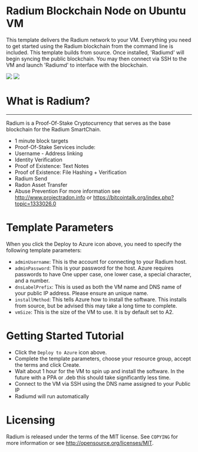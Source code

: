 # Radium Blockchain Node on Ubuntu VM
This template delivers the Radium network to your VM.  Everything you need to get started using the Radium blockchain from the command line is included. 
This template builds from source.  Once installed, 'Radiumd' will begin syncing the public blockchain. 
You may then connect via SSH to the VM and launch 'Radiumd' to interface with the blockchain.
                                                                         
<a href="https://portal.azure.com/#create/Microsoft.Template/uri/https%3A%2F%2Fraw.githubusercontent.com%2FJJ12880%2Ftesting%2Fmaster%2Fazuredeploy.json" target="_blank"><img src="http://azuredeploy.net/deploybutton.png"/></a>
<a href="http://armviz.io/#/?load=https%3A%2F%2Fraw.githubusercontent.com%2FJJ12880%2Ftesting%2Fmaster%2Fazuredeploy.json" target="_blank">
    <img src="http://armviz.io/visualizebutton.png"/>
</a>

# What is Radium?

----------------
Radium is a Proof-Of-Stake Cryptocurrency that serves as the base blockchain for the Radium SmartChain.
 - 1 minute block targets
 - Proof-Of-Stake
Services include:
- Username - Address linking
- Identity Verification
- Proof of Existence: Text Notes
- Proof of Existence: File Hashing + Verification
- Radium Send
- Radon Asset Transfer
- Abuse Prevention
For more information see http://www.projectradon.info or https://bitcointalk.org/index.php?topic=1333026.0
# Template Parameters
When you click the Deploy to Azure icon above, you need to specify the following template parameters:
* `adminUsername`: This is the account for connecting to your Radium host.
* `adminPassword`: This is your password for the host.  Azure requires passwords to have One upper case, one lower case, a special character, and a number.
* `dnsLabelPrefix`: This is used as both the VM name and DNS name of your public IP address.  Please ensure an unique name.
* `installMethod`: This tells Azure how to install the software.  This installs from source, but be advised this may take a long time to complete.
* `vmSize`: This is the size of the VM to use. It is by default set to A2.
# Getting Started Tutorial
* Click the `Deploy to Azure` icon above.
* Complete the template parameters, choose your resource group, accept the terms and click Create.
* Wait about 1 hour for the VM to spin up and install the software. In the future with a PPA or .deb this should take significantly less time.
* Connect to the VM via SSH using the DNS name assigned to your Public IP
* Radiumd will run automatically
# Licensing
Radium is released under the terms of the MIT license. See `COPYING` for more information or see http://opensource.org/licenses/MIT.
